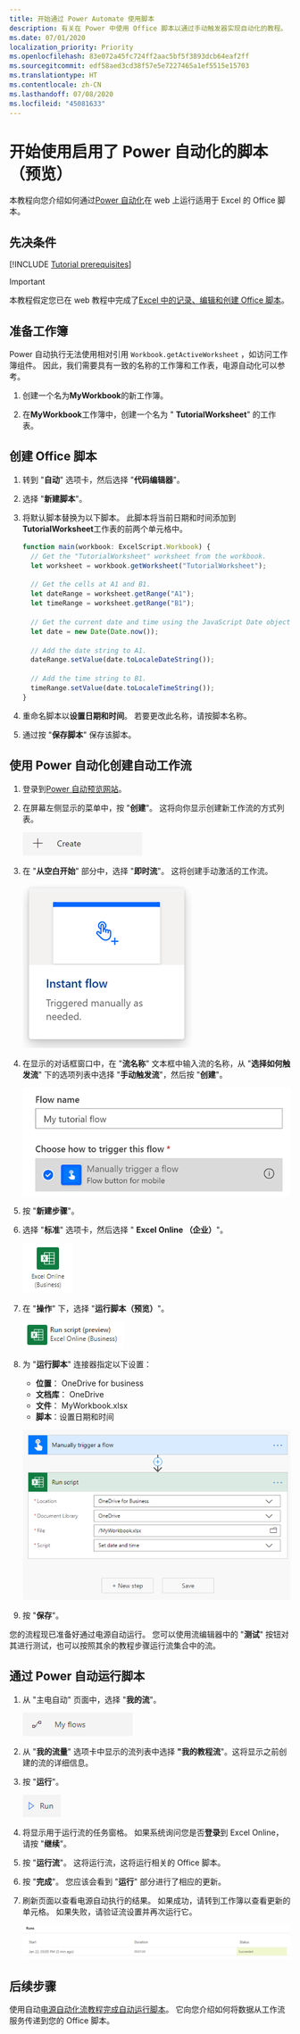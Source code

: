 ```yaml
---
title: 开始通过 Power Automate 使用脚本
description: 有关在 Power 中使用 Office 脚本以通过手动触发器实现自动化的教程。
ms.date: 07/01/2020
localization_priority: Priority
ms.openlocfilehash: 83e072a45fc724ff2aac5bf5f3893dcb64eaf2ff
ms.sourcegitcommit: edf58aed3cd38f57e5e7227465a1ef5515e15703
ms.translationtype: HT
ms.contentlocale: zh-CN
ms.lasthandoff: 07/08/2020
ms.locfileid: "45081633"
---
```

# <a name="start-using-scripts-with-power-automate-preview"></a>开始使用启用了 Power 自动化的脚本（预览）

本教程向您介绍如何通过[Power 自动化](https://flow.microsoft.com)在 web 上运行适用于 Excel 的 Office 脚本。

## <a name="prerequisites"></a>先决条件

[!INCLUDE [Tutorial prerequisites](../includes/tutorial-prerequisites.md)]

> [!IMPORTANT]
> 本教程假定您已在 web 教程中完成了[Excel 中的记录、编辑和创建 Office 脚本](excel-tutorial.md)。

## <a name="prepare-the-workbook"></a>准备工作簿

Power 自动执行无法使用相对引用 `Workbook.getActiveWorksheet` ，如访问工作簿组件。 因此，我们需要具有一致的名称的工作簿和工作表，电源自动化可以参考。

1. 创建一个名为**MyWorkbook**的新工作簿。

2. 在**MyWorkbook**工作簿中，创建一个名为 " **TutorialWorksheet**" 的工作表。

## <a name="create-an-office-script"></a>创建 Office 脚本

1. 转到 "**自动**" 选项卡，然后选择 "**代码编辑器**"。

2. 选择 "**新建脚本**"。

3. 将默认脚本替换为以下脚本。 此脚本将当前日期和时间添加到**TutorialWorksheet**工作表的前两个单元格中。

    ```TypeScript
    function main(workbook: ExcelScript.Workbook) {
      // Get the "TutorialWorksheet" worksheet from the workbook.
      let worksheet = workbook.getWorksheet("TutorialWorksheet");

      // Get the cells at A1 and B1.
      let dateRange = worksheet.getRange("A1");
      let timeRange = worksheet.getRange("B1");

      // Get the current date and time using the JavaScript Date object.
      let date = new Date(Date.now());

      // Add the date string to A1.
      dateRange.setValue(date.toLocaleDateString());

      // Add the time string to B1.
      timeRange.setValue(date.toLocaleTimeString());
    }
    ```

4. 重命名脚本以**设置日期和时间**。 若要更改此名称，请按脚本名称。

5. 通过按 "**保存脚本**" 保存该脚本。

## <a name="create-an-automated-workflow-with-power-automate"></a>使用 Power 自动化创建自动工作流

1. 登录到[Power 自动预览网站](https://flow.microsoft.com)。

2. 在屏幕左侧显示的菜单中，按 "**创建**"。 这将向你显示创建新工作流的方式列表。

    !["增强电源" 中的 "创建" 按钮。](../images/power-automate-tutorial-1.png)

3. 在 "**从空白开始**" 部分中，选择 "**即时流**"。 这将创建手动激活的工作流。

    ![用于创建新工作流的 "即时流" 选项。](../images/power-automate-tutorial-2.png)

4. 在显示的对话框窗口中，在 "**流名称**" 文本框中输入流的名称，从 "**选择如何触发流**" 下的选项列表中选择 "**手动触发流**"，然后按 "**创建**"。

    ![用于创建新的即时流的手动触发器选项。](../images/power-automate-tutorial-3.png)

5. 按 "**新建步骤**"。

6. 选择 "**标准**" 选项卡，然后选择 " **Excel Online （企业）**"。

    ![Excel Online （业务）的 "电源自动" 选项。](../images/power-automate-tutorial-4.png)

7. 在 "**操作**" 下，选择 "**运行脚本（预览）**"。

    !["运行脚本（预览）" 的 "电源自动操作" 选项。](../images/power-automate-tutorial-5.png)

8. 为 "**运行脚本**" 连接器指定以下设置：

    - **位置**： OneDrive for business
    - **文档库**： OneDrive
    - **文件**： MyWorkbook.xlsx
    - **脚本**：设置日期和时间

    ![用于在 Power 自动化中运行脚本的连接器设置。](../images/power-automate-tutorial-6.png)

9. 按 "**保存**"。

您的流程现已准备好通过电源自动运行。 您可以使用流编辑器中的 "**测试**" 按钮对其进行测试，也可以按照其余的教程步骤运行流集合中的流。

## <a name="run-the-script-through-power-automate"></a>通过 Power 自动运行脚本

1. 从 "主电自动" 页面中，选择 "**我的流**"。

    !["电源自动" 中的 "我的流" 按钮。](../images/power-automate-tutorial-7.png)

2. 从 "**我的流量**" 选项卡中显示的流列表中选择 **"我的教程流**"。这将显示之前创建的流的详细信息。

3. 按 "**运行**"。

    !["电源自动运行" 按钮。](../images/power-automate-tutorial-8.png)

4. 将显示用于运行流的任务窗格。 如果系统询问您是否**登录**到 Excel Online，请按 "**继续**"。

5. 按 "**运行流**"。 这将运行流，这将运行相关的 Office 脚本。

6. 按 "**完成**"。 您应该会看到 "**运行**" 部分进行了相应的更新。

7. 刷新页面以查看电源自动执行的结果。 如果成功，请转到工作簿以查看更新的单元格。 如果失败，请验证流设置并再次运行它。

    ![自动关闭显示成功流运行的输出。](../images/power-automate-tutorial-9.png)

## <a name="next-steps"></a>后续步骤

使用自动[电源自动化流教程完成自动运行脚本](excel-power-automate-trigger.md)。 它向您介绍如何将数据从工作流服务传递到您的 Office 脚本。
